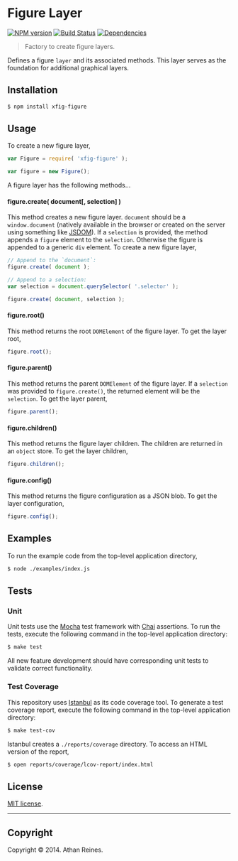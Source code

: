 Figure Layer
============
[![NPM version][npm-image]][npm-url] [![Build Status][travis-image]][travis-url] [![Dependencies][dependencies-image]][dependencies-url]

> Factory to create figure layers.

Defines a figure `layer` and its associated methods. This layer serves as the foundation for additional graphical layers.



## Installation

``` bash
$ npm install xfig-figure
```

## Usage

To create a new figure layer,

``` javascript
var Figure = require( 'xfig-figure' );

var figure = new Figure();
```

A figure layer has the following methods...


#### figure.create( document[, selection] )

This method creates a new figure layer. `document` should be a `window.document` (natively available in the browser or created on the server using something like [JSDOM](https://github.com/tmpvar/jsdom)). If a `selection` is provided, the method appends a `figure` element to the `selection`. Otherwise the figure is appended to a generic `div` element. To create a new figure layer,

``` javascript
// Append to the `document`:
figure.create( document );

// Append to a selection:
var selection = document.querySelector( '.selector' );

figure.create( document, selection );
``` 

#### figure.root()

This method returns the root `DOMElement` of the figure layer. To get the layer root,

``` javascript
figure.root();
```


#### figure.parent()

This method returns the parent `DOMElement` of the figure layer. If a `selection` was provided to `figure.create()`, the returned element will be the `selection`. To get the layer parent,

``` javascript
figure.parent();
```


#### figure.children()

This method returns the figure layer children. The children are returned in an `object` store. To get the layer children,

``` javascript
figure.children();
```


#### figure.config()

This method returns the figure configuration as a JSON blob. To get the layer configuration,

``` javascript
figure.config();
```




## Examples

To run the example code from the top-level application directory,

``` bash
$ node ./examples/index.js
```


## Tests

### Unit

Unit tests use the [Mocha](http://visionmedia.github.io/mocha) test framework with [Chai](http://chaijs.com) assertions. To run the tests, execute the following command in the top-level application directory:

``` bash
$ make test
```

All new feature development should have corresponding unit tests to validate correct functionality.


### Test Coverage

This repository uses [Istanbul](https://github.com/gotwarlost/istanbul) as its code coverage tool. To generate a test coverage report, execute the following command in the top-level application directory:

``` bash
$ make test-cov
```

Istanbul creates a `./reports/coverage` directory. To access an HTML version of the report,

``` bash
$ open reports/coverage/lcov-report/index.html
```


## License

[MIT license](http://opensource.org/licenses/MIT). 


---
## Copyright

Copyright &copy; 2014. Athan Reines.



[npm-image]: http://img.shields.io/npm/v/xfig-figure.svg
[npm-url]: https://npmjs.org/package/xfig-figure

[travis-image]: http://img.shields.io/travis/figure-io/figure/master.svg
[travis-url]: https://travis-ci.org/figure-io/figure

[coveralls-image]: https://img.shields.io/coveralls/figure-io/figure/master.svg
[coveralls-url]: https://coveralls.io/r/figure-io/figure?branch=master

[dependencies-image]: http://img.shields.io/david/figure-io/figure.svg
[dependencies-url]: https://david-dm.org/figure-io/figure

[dev-dependencies-image]: http://img.shields.io/david/dev/figure-io/figure.svg
[dev-dependencies-url]: https://david-dm.org/dev/figure-io/figure

[github-issues-image]: http://img.shields.io/github/issues/figure-io/figure.svg
[github-issues-url]: https://github.com/figure-io/figure/issues